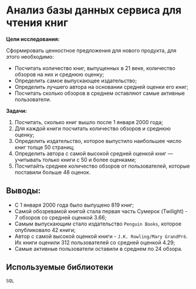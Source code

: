 # Анализ базы данных сервиса для чтения книг

**Цели исследования:**

Сформировать ценностное предложения для нового продукта, для этого необходимо:
* Посчитать количество книг, выпущенных в 21 веке, количество обзоров на них и среднюю оценку;
* Определить самое выпускающее издательство;
* Определить лучшего автора на основании средней оценки его книг;
* Посчитать сколько обзоров в среднем оставляют самые активные пользователи.

**Задачи:**
1. Посчитать, сколько книг вышло после 1 января 2000 года;
2. Для каждой книги посчитать количество обзоров и среднюю оценку;
3. Определить издательство, которое выпустило наибольшее число книг толще 50 страниц;
4. Определить автора с самой высокой средней оценкой книг — учитывать только книги с 50 и более оценками;
5. Посчитайть среднее количество обзоров от пользователей, которые поставили больше 48 оценок.

## Выводы:
* С 1 января 2000 года было выпущено 819 книг;
* Самой обозревамой книгой стала первая часть Сумерок (Twilight) - 7 обзоров со средней оценкой 3.66;
* Самым выпускающим стало издательство `Penguin Books`, которое опубликовало 42 книги;
* Автор с самой высокой оценкой книги - `J.K. Rowling/Mary GrandPré`. Их книги оценили 312 пользователей со средней оценкой 4.29;
* Самые активные пользователи оставили в среднем по 24 обзора.

## Используемые библиотеки

    SQL

